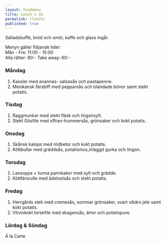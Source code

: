 ```yaml
---
layout: foodmenu
title: Lunch v 33
permalink: /lunch/
published: true
---
```

Salladsbuffé, bröd och smör, kaffe och glass ingår.

Menyn gäller följande tider:  
Mån - Fre: 11:00 - 15:00  
Alla rätter: 80:- Take away: 60:-

### Måndag

1. Kassler med anannas- salsasås och pastapenne.
2. Mexikansk färsbiff med pepparsås och blandade bönor samt stekt potatis.

### Tisdag

1. Raggmunkar med stekt fläsk och lingonsylt.
2. Stekt Gösfile med sffran-hummersås, grönsaker och kokt potatis.

### Onsdag

1. Skånsk kalops med rödbetor och kokt potatis.
2. Köttbullar med gräddsås, potatismos,inlaggd gurka och lingon.

### Torsdag

1. Laxsoppa + tunna pannkakor med sylt och grädde.
2. Köttfärsrulle med ädelostsås och stekt potatis.

### Fredag

1. Herrgårds stek med cremesås, sommar grönsaker, svart vibärs jele samt kokt potatis.
2. Vitvinkokt torskfile med skagensås, ärtor och potatispure.

### Lördag & Söndag

Á la Carte
